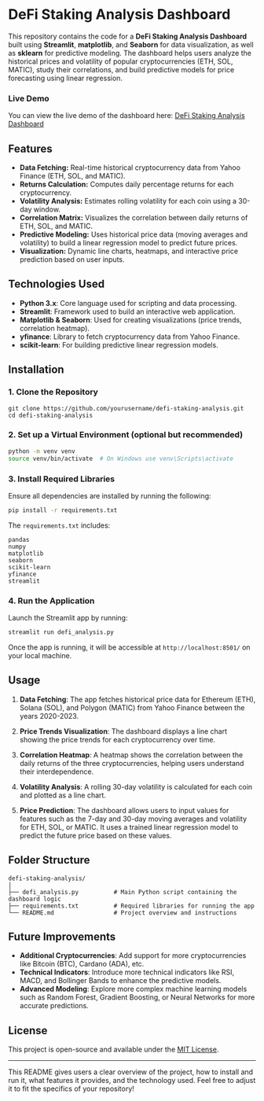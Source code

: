 

# DeFi Staking Analysis Dashboard

This repository contains the code for a **DeFi Staking Analysis Dashboard** built using **Streamlit**, **matplotlib**, and **Seaborn** for data visualization, as well as **sklearn** for predictive modeling. The dashboard helps users analyze the historical prices and volatility of popular cryptocurrencies (ETH, SOL, MATIC), study their correlations, and build predictive models for price forecasting using linear regression.

### Live Demo
You can view the live demo of the dashboard here:
[DeFi Staking Analysis Dashboard](https://annkkitaaa-defi-staking-analysis-defi-analysis-ualsu0.streamlit.app/)

## Features
- **Data Fetching:** Real-time historical cryptocurrency data from Yahoo Finance (ETH, SOL, and MATIC).
- **Returns Calculation:** Computes daily percentage returns for each cryptocurrency.
- **Volatility Analysis:** Estimates rolling volatility for each coin using a 30-day window.
- **Correlation Matrix:** Visualizes the correlation between daily returns of ETH, SOL, and MATIC.
- **Predictive Modeling:** Uses historical price data (moving averages and volatility) to build a linear regression model to predict future prices.
- **Visualization:** Dynamic line charts, heatmaps, and interactive price prediction based on user inputs.

## Technologies Used
- **Python 3.x**: Core language used for scripting and data processing.
- **Streamlit**: Framework used to build an interactive web application.
- **Matplotlib & Seaborn**: Used for creating visualizations (price trends, correlation heatmap).
- **yfinance**: Library to fetch cryptocurrency data from Yahoo Finance.
- **scikit-learn**: For building predictive linear regression models.

## Installation

### 1. Clone the Repository
```
git clone https://github.com/yourusername/defi-staking-analysis.git
cd defi-staking-analysis
```

### 2. Set up a Virtual Environment (optional but recommended)
```bash
python -m venv venv
source venv/bin/activate  # On Windows use venv\Scripts\activate
```

### 3. Install Required Libraries
Ensure all dependencies are installed by running the following:
```bash
pip install -r requirements.txt
```

The `requirements.txt` includes:
```
pandas
numpy
matplotlib
seaborn
scikit-learn
yfinance
streamlit
```

### 4. Run the Application
Launch the Streamlit app by running:
```bash
streamlit run defi_analysis.py
```

Once the app is running, it will be accessible at `http://localhost:8501/` on your local machine.

## Usage

1. **Data Fetching**: The app fetches historical price data for Ethereum (ETH), Solana (SOL), and Polygon (MATIC) from Yahoo Finance between the years 2020-2023.
   
2. **Price Trends Visualization**: The dashboard displays a line chart showing the price trends for each cryptocurrency over time.

3. **Correlation Heatmap**: A heatmap shows the correlation between the daily returns of the three cryptocurrencies, helping users understand their interdependence.

4. **Volatility Analysis**: A rolling 30-day volatility is calculated for each coin and plotted as a line chart.

5. **Price Prediction**: The dashboard allows users to input values for features such as the 7-day and 30-day moving averages and volatility for ETH, SOL, or MATIC. It uses a trained linear regression model to predict the future price based on these values.

## Folder Structure
```plaintext
defi-staking-analysis/
│
├── defi_analysis.py          # Main Python script containing the dashboard logic
├── requirements.txt          # Required libraries for running the app
└── README.md                 # Project overview and instructions
```

## Future Improvements
- **Additional Cryptocurrencies**: Add support for more cryptocurrencies like Bitcoin (BTC), Cardano (ADA), etc.
- **Technical Indicators**: Introduce more technical indicators like RSI, MACD, and Bollinger Bands to enhance the predictive models.
- **Advanced Modeling**: Explore more complex machine learning models such as Random Forest, Gradient Boosting, or Neural Networks for more accurate predictions.

## License
This project is open-source and available under the [MIT License](LICENSE).

---

This README gives users a clear overview of the project, how to install and run it, what features it provides, and the technology used. Feel free to adjust it to fit the specifics of your repository!
